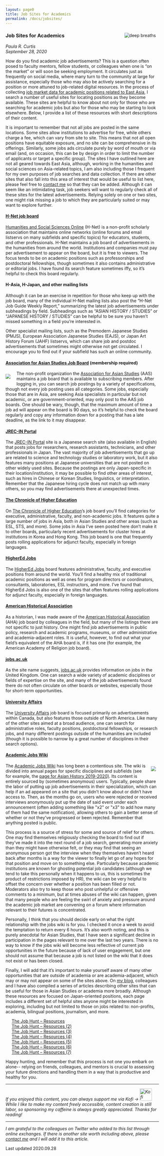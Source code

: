 ```yaml
---
layout: page0
title: Job Sites for Academics
permalink: /docs/jobsites/
---
```


<div style>
<img src="/images/article_jobs.jpg" alt="deep breaths" style="float:right;max-width:30%;padding: 10px 10px 10px 15px;">
</div>
<h3>Job Sites for Academics</h3>
<p></p>
<em>Paula R. Curtis</em><br>
<em>September 28, 2020</em><br>
<p></p>
How do you find academic job advertisements? This is a question often posed to faculty mentors, fellow students, or colleagues when one is “on the market” or will soon be seeking employment. It circulates just as frequently on social media, where many turn to the community at large for assistance, especially those who may also be actively searching for a position or more attuned to job-related digital resources. In the process of collecting <a href="http://prcurtis.com/projects/jobs2020/">job market data for academic positions related to East Asia</a>, I search a number of useful sites for locating positions as they become available. These sites are helpful to know about not only for those who are searching for academic jobs but also for those who may be starting to look elsewhere. Below, I provide a list of these resources with short descriptions of their content.
<p></p>
It is important to remember that not all jobs are posted in the same locations. Some sites allow institutions to advertise for free, while others charge a fee, which can vary from site to site. This means that not all open positions have equitable exposure, and no site can be comprehensive in its offerings. Similarly, some jobs ads circulate purely by word of mouth or via email (and, on occasion, this can be by design in order to limit the number of applicants or target a specific group). The sites I have outlined here are not all geared towards East Asia, although, working in the humanities and social sciences on Asia-related topics, I am also including those I frequent for my own purposes of job searches and data collection. If there are other sites that also fall into this area of interest that would be useful to list here, please feel free to <a href="/contact/">contact me</a> so that they can be added. Although it can seem like an intimidating task, job seekers will want to regularly check all of these sites for the latest advertisements. Relying solely on one or two sites, one might risk missing a job to which they are particularly suited or may want to explore further.
<p></p>
<h4><a href="https://www.h-net.org/jobs/job_browse.php">H-Net job board</a></h4>
<p></p>
<a href="https://www.h-net.org/jobs/job_browse.php">Humanities and Social Sciences Online</a> (H-Net) is a non-profit scholarly association that maintains online networks (online forums and email listservs on many subfields and specific topics) for educators, students, and other professionals. H-Net maintains a job board of advertisements in the humanities from around the world. Institutions and companies must pay per advertisement to appear on the board, but it is free to viewers. The focus tends to be on academic positions such as professorships and postdoctoral fellowships, though sometimes it also contains administrative or editorial jobs. I have found its search feature sometimes iffy, so it’s helpful to check this board regularly.
<p></p>
<h4>H-Asia, H-Japan, and other mailing lists</h4>
<p></p>
Although it can be an exercise in repetition for those who keep up with the job board, many of the individual H-Net mailing lists also post the “H-Net Job Guide Weekly Report,” summarizing the latest job advertisements under subheadings by field. Subheadings such as “ASIAN HISTORY / STUDIES”  or “JAPANESE HISTORY / STUDIES” can be helpful to be sure you haven’t missed something in a field you’re interested in.
<p></p>
Other specialist mailing lists, such as the Premodern Japanese Studies (PMJS), European Association Japanese Studies (EAJS), or Japan Art History Forum (JAHF) listservs, which can share job and postdoc advertisements that sometimes might otherwise not get circulated. I encourage you to find out if your subfield has such an online community.
<p></p>
<h4><a href="https://www.asianstudies.org/job-board/">Association for Asian Studies Job Board</a> (membership required)</h4>
<p></p>
<div style>
<img src="/images/article_jobs_AAS.png" style="float:left;max-width:50%;padding: 10px 20px 10px 0px;">
</div>The non-profit organization the <a href="https://www.asianstudies.org/">Association for Asian Studies</a> (AAS) maintains a job board that is available to subscribing members. After logging in, you can search job postings by a variety of specifications, though not every job posting uses all categories. Some jobs, especially those that are in Asia, are seeking Asia specialists in particular but not academic, or are government-oriented, may only post to the AAS job boards. One should be wary, though, that the maximum amount of time a job ad will appear on the board is 90 days, so it’s helpful to check the board regularly and copy any information down for a posting that has a late deadline, as the link to it may disappear.
<p></p>
<h4><a href="https://jrecin.jst.go.jp/">JREC-IN Portal</a></h4>
<p></p>
The <a href="https://jrecin.jst.go.jp/">JREC-IN Portal</a> site is a Japanese search site (also available in English) that posts jobs for researchers, research assistants, technicians, and other professionals in Japan. The vast majority of job advertisements that go up are related to science and technology studies or laboratory work, but it also features many positions at Japanese universities that are not posted on other widely used sites. Because the postings are only Japan-specific in their location/institution, it may be possible to find other areas of interest, such as hires in Chinese or Korean Studies, linguistics, or interpretation. Remember that the Japanese hiring cycle does not match up with many others, so you may find advertisements there at unexpected times.
<p></p>
<h4><a href="https://jobs.chronicle.com/">The Chronicle of Higher Education</a></h4>
<p></p>
On <a href="https://jobs.chronicle.com/">The Chronicle of Higher Education</a>’s job board you’ll find categories for executive, administrative, faculty, and non-academic jobs. It features quite a large number of jobs in Asia, both in Asian Studies and other areas (such as ESL, STS, and more). Some jobs in Asia I’ve seen posted here don’t make it to other boards, particularly recent advertisements for cluster hires at institutions in Korea and Hong Kong. This job board is one that frequently posts rolling applications for adjunct faculty, especially in foreign languages.
<p></p>
<h4><a href="https://www.higheredjobs.com/search/">HigherEd Jobs</a></h4>
<p></p>
The <a href="https://www.higheredjobs.com/search/">HigherEd Jobs</a> board features administrative, faculty, and executive positions from around the world. You’ll find a healthy mix of traditional academic positions as well as ones for program directors or coordinators, consultants, laboratories, ESL instructors, and more. I’ve found that HigherEd Jobs is also one of the sites that often features rolling applications for adjunct faculty, especially in foreign languages.
<p></p>
<h4><a href="https://careers.historians.org/jobs">American Historical Association</a></h4>
<p></p>
As a historian, I was made aware of the <a href="https://www.historians.org/">American Historical Association</a> (AHA) job board by colleagues in the field, but many of the listings there are not specific to just history. One might find job advertisements in public policy, research and academic programs, museums, or other administrative and academia-adjacent roles. It is useful, however, to find out what your field’s equivalent of the AHA board is, if it has one (for example, the American Academy of Religion job board).
<p></p>
<h4><a href="https://www.jobs.ac.uk/">jobs.ac.uk</a></h4>
<p></p>
As the site name suggests, <a href="https://www.jobs.ac.uk/">jobs.ac.uk</a> provides information on jobs in the United Kingdom. One can search a wide variety of academic disciplines or fields of expertise on the site, and many of the job advertisements found there do not often circulate on other boards or websites, especially those for short-term opportunities.
<p></p>
<h4><a href="https://www.universityaffairs.ca/search-job/">University Affairs</a></h4>
<p></p>
The <a href="https://www.universityaffairs.ca/search-job/">University Affairs</a> job board is focused primarily on advertisements within Canada, but also features those outside of North America. Like many of the other sites aimed at a broad audience, one can search for administrative roles, faculty positions, postdoctoral fellowships, or research jobs, and many different postings outside of the humanities are included (though it is possible to narrow by a great number of disciplines in their search options).
<p></p>
<h4><a href="https://academicjobs.wikia.org/">Academic Jobs Wiki</a></h4>
<p></p>
<div style>
<img src="/images/article_jobs_wiki.png" style="float:right;max-width:40%;padding: 10px 10px 10px 15px;">
</div>
The <a href="https://academicjobs.wikia.org/">Academic Jobs Wiki</a> has long been a contentious site. The wiki is divided into annual pages for specific disciplines and subfields (see for example, the <a href="https://academicjobs.wikia.org/wiki/Asian_History_2019-20">page for Asian History 2019-2020)</a>. Its content is entirely sourced by (sometimes anonymous) users. Typically, people share the labor of putting up job advertisements in their specialization, which can help if an ad appeared on a site that you didn’t know about or didn’t have access to. Then, as the months go on, users who were rejected or received interviews anonymously put up the date of said event under each announcement (often adding something like "x2" or "x3" to add how many of them had the same notification), allowing others to gain a better sense of whether or not they’ve progressed or been rejected. Remember that anything posted is public.
<p></p>
This process is a source of stress for some and source of relief for others. One may find themselves religiously checking the board to find out if they’ve made it into the next round of a job search, generating more anxiety than they might have otherwise felt, or they may find that seeing an anonymous person got the interview when they themselves haven’t heard back after months is a way for the viewer to finally let go of any hopes for that position and move on to something else. Particularly because academic institutions are known for ghosting potential job candidates (although we tend to take this personally when it happens to us, this is sometimes the product of restrictions imposed by HR), the wiki can be very helpful to offset the concern over whether a position has been filled or not. Moderators also try to keep those who post unhelpful or offensive comments to a minimum, but at times abuses of the wiki can happen, given that many people who are feeling the swirl of anxiety and pressure around the academic job market are convening on a forum where information relevant to their futures is concentrated.
<p></p>
Personally, I think that you should decide early on what the right relationship with the jobs wiki is for you. I checked it once a week to avoid the temptation to return every 6 hours. It’s also worth noting, and this is purely anecdotal for Asian Studies, that I have seen a significant decline in participation in the pages relevant to me over the last two years. There is no way to know if the jobs wiki will become less reflective of current job opportunities in the future because of lack of user engagement, but one should not assume that because a job is not listed on the wiki that it does not exist or has been closed.

Finally, I will add that it’s important to make yourself aware of many other opportunities that are outside of academia or are academia-adjacent, which may or may not appear on some of the sites above. On <a href="http://shinpaideshou.com/">my blog</a>, colleagues and I have also compiled a series of articles describing other sites that can be useful for those in Asian Studies or academia more broadly. Although these resources are focused on Japan-oriented positions, each page includes a different set of helpful sites anyone might be interested in exploring, including but not limited to those on jobs related to: non-profits, academia, bilingual positions, journalism, and more.
<p></p>
<span style="padding-left: 20px; display:block">
<a href="https://shinpaideshou.com/2012/06/20/the-job-hunt-resources/">The Job Hunt – Resources</a><br>
<a href="https://shinpaideshou.com/2015/06/24/the-job-hunt-resources-2/">The Job Hunt – Resources (2)</a><br>
<a href="https://shinpaideshou.com/2015/07/08/the-job-hunt-resources-3/">The Job Hunt – Resources (3)</a><br>
<a href="https://shinpaideshou.com/2015/07/22/the-job-hunt-resources-4/">The Job Hunt – Resources (4)</a><br>
<a href="https://shinpaideshou.com/2015/08/05/the-job-hunt-resources-5/">The Job Hunt – Resources (5)</a><br>
<a href="https://shinpaideshou.com/2015/08/19/the-job-hunt-resources-6/">The Job Hunt – Resources (6)</a><br>
<a href="https://shinpaideshou.com/2015/09/02/the-job-hunt-resources-7/">The Job Hunt – Resources (7)</a><br>
</span>
<p></p>
Happy hunting, and remember that this process is not one you embark on alone-- relying on friends, colleagues, and mentors is crucial to assessing your future directions and handling them in a way that is productive and healthy for you.
<p></p>
<hr>
<p></p>
<em>If you enjoyed this content, you can always support me via Kofi → <a href="https://ko-fi.com/prcurtis"><img src="/images/kofi_square2.png" alt="Kofi" width="40px"></a> While I like to make my content freely accessible, content creation is still labor, so sponsoring my caffeine is always greatly appreciated. Thanks for reading!</em>
<p></p>
<hr>
<p></p>
<em>I am grateful to the colleagues on Twitter who added to this list through online exchanges. If there is another site worth including above, please <a href="/contact/">contact me</a> and I will add it to this article.</em>
<p></p>
Last updated 2020.09.28
